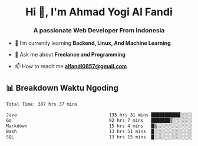 <h1 align="center">Hi 👋, I'm Ahmad Yogi Al Fandi</h1>
<h3 align="center">A passionate Web Developer From Indonesia</h3>

- 🌱 I’m currently learning **Backend, Linux, And Machine Learning**

- 💬 Ask me about **Freelance and Programming**

- 📫 How to reach me **<alfandi0857@gmail.com>**


## 📊 Breakdown Waktu Ngoding

<!--START_SECTION:waka-->

```txt
Total Time: 307 hrs 37 mins

Java                                   135 hrs 31 mins ███████████░░░░░░░░░░░░░░   43.84 %
Go                                     92 hrs 7 mins   ███████▒░░░░░░░░░░░░░░░░░   29.80 %
Markdown                               15 hrs 4 mins   █▒░░░░░░░░░░░░░░░░░░░░░░░   04.88 %
Bash                                   13 hrs 51 mins  █░░░░░░░░░░░░░░░░░░░░░░░░   04.48 %
SQL                                    13 hrs 15 mins  █░░░░░░░░░░░░░░░░░░░░░░░░   04.29 %
```

<!--END_SECTION:waka-->
